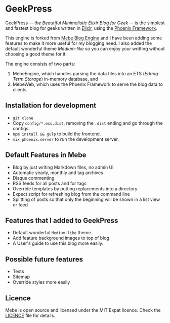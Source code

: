 # GeekPress


GeekPress -- _the Beautiful Minimalistic Elixir Blog for Geek_ -- is the simplest and fastest blog for geeks written in [Elixir](https://elixir-lang.org),
using the [Phoenix Framework](http://www.phoenixframework.org/).

This engine is forked from [Mebe Blog Engine](https://blog.nytsoi.net) and I have been adding some features to make it more useful for my blogging need. I also added the default wonderful theme _Medium-like_ so you can  enjoy your writting without choosing a good theme for it.

The engine consists of two parts:

1. MebeEngine, which handles parsing the data files into an ETS (_Erlang Term Storage_) in-memory database, and
2. MebeWeb, which uses the Phoenix Framework to serve the blog data to clients.

## Installation for development

* `git clone`
* Copy `config/*.exs.dist`, removing the `.dist` ending and go through the configs.
* `npm install && gulp` to build the frontend.
* `mix phoenix.server` to run the development server.

## Default Features in Mebe

* Blog by just writing Markdown files, no admin UI
* Automatic yearly, monthly and tag archives
* Disqus commenting
* RSS feeds for all posts and for tags
* Override templates by putting replacements into a directory
* Expect script for refreshing blog from the command line
* Splitting of posts so that only the beginning will be shown in a list view or feed

## Features that I added to GeekPress
* Default wonderful `Medium-like` theme.
* Add feature background images to top of blog.
* A User's guide to use this blog more easily.

## Possible future features

* Tests
* Sitemap
* Override styles more easily

## Licence

Mebe is open source and licensed under the MIT Expat licence. Check the [LICENCE](LICENCE) file for details.
